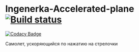 # Ingenerka-Accelerated-plane [![Build status](https://ci.appveyor.com/api/projects/status/3lagh0mg6x41ujsa)](https://ci.appveyor.com/project/NeverMine1732586/ingenerka-accelerated-plane)

[![Codacy Badge](https://api.codacy.com/project/badge/Grade/fd7c6f5703844b4a872e774625368417)](https://www.codacy.com/app/dannevergame/Ingenerka-Accelerated-plane?utm_source=github.com&amp;utm_medium=referral&amp;utm_content=ingenerkateam/Ingenerka-Accelerated-plane&amp;utm_campaign=badger)

Самолет, ускоряющийся по нажатию на стрелочки
